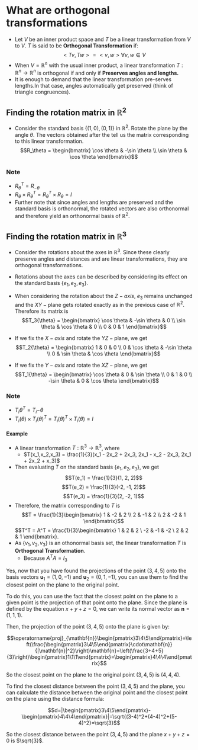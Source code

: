 # What are orthogonal transformations

- Let $V$ be an inner product space and $T$ be a linear transformation from $V$ to $V$. $T$ is said to be **Orthogonal Transformation** if:
  $$<Tv,Tw> = <v,w> \forall v, w \in V$$
- When $V = \mathbb{R}^n$ with the usual inner product, a linear transformation $T: \mathbb{R}^n \rightarrow \mathbb{R}^n$ is orthogonal if and only if **Preserves angles and lengths.**
- It is enough to demand that the linear transformation pre-serves lengths.In that case, angles automatically get preserved (think of triangle congruences).

## Finding the rotation matrix in $\mathbb{R}^2$

- Consider the standard basis $\{ (1,0), (0,1)\}$ in $\mathbb{R}^2$. Rotate the plane by the angle $\theta$. The vectors obtained after the tell us the matrix corresponding to this linear transformation.
  $$R_\theta = \begin{bmatrix} \cos \theta & -\sin \theta \\ \sin \theta & \cos \theta \end{bmatrix}$$

### Note

- $R_\theta^T = R_{-\theta}$
- $R_\theta \times R_\theta^T = R_\theta^T \times R_\theta = I$
- Further note that since angles and lengths are preserved and the standard basis is orthonormal, the rotated vectors are also orthonormal and therefore yield an orthonormal basis of $\mathbb{R}^2$.

## Finding the rotation matrix in $\mathbb{R}^3$

- Consider the rotations about the axes in $\mathbb{R}^3$. Since these clearly preserve angles and distances and are linear transformations, they are orthogonal transformations.

- Rotations about the axes can be described by considering its effect on the standard basis $\{e_1, e_2, e_3\}.$

- When considering the rotation about the $Z-axis$, $e_3$ remains unchanged and the $X Y-\text{plane}$ gets rotated exactly as in the previous case of $\mathbb{R}^2$. Therefore its matrix is
  $$T_3{\theta} = \begin{bmatrix} \cos \theta & -\sin \theta & 0 \\ \sin \theta & \cos \theta & 0 \\ 0 & 0 & 1 \end{bmatrix}$$
- If we fix the $X-axis$ and rotate the $Y Z-\text{plane}$, we get
  $$T_2{\theta} = \begin{bmatrix} 1 & 0 & 0 \\ 0 & \cos \theta & -\sin \theta \\ 0 & \sin \theta & \cos \theta \end{bmatrix}$$
- If we fix the $Y-axis$ and rotate the $X Z-\text{plane}$, we get
  $$T_1{\theta} = \begin{bmatrix} \cos \theta & 0 & \sin \theta \\ 0 & 1 & 0 \\ -\sin \theta & 0 & \cos \theta \end{bmatrix}$$

### Note

- $T_i{\theta}^T = T_i{-\theta}$
- $T_i({\theta}) \times T_i({\theta})^T = T_i({\theta})^T \times T_i({\theta}) = I$

#### Example

- A linear transformation $T: \mathbb{R}^3 \rightarrow \mathbb{R}^3$, where
  - $T(x_1,x_2,x_3) = \frac{1}{3}(x_1 - 2x_2 + 2x_3, 2x_1 - x_2 - 2x_3, 2x_1 + 2x_2 + x_3)$
- Then evaluating $T$ on the standard basis $\{e_1, e_2, e_3\}$, we get
  $$T(e_1) = \frac{1}{3}(1, 2, 2)$$
  $$T(e_2) = \frac{1}{3}(-2, -1, 2)$$
  $$T(e_3) = \frac{1}{3}(2, -2, 1)$$
- Therefore, the matrix corresponding to $T$ is
  $$T = \frac{1}{3}\begin{bmatrix} 1 & -2 & 2 \\ 2 & -1 & 2 \\ 2 & -2 & 1 \end{bmatrix}$$
  $$T^T = A^T = \frac{1}{3}\begin{bmatrix} 1 & 2 & 2 \\ -2 & -1 & -2 \\ 2 & 2 & 1 \end{bmatrix}.
- As $\{v_1,v_2,v_3\}$ is an othonormal basis set, the linear transformation $T$ is **Orthogonal Transformation**.
  - Because $A^T A = I_3$




Yes, now that you have found the projections of the point $(3,4,5)$ onto the basis vectors $\mathbf{u}_1=(1,0,-1)$ and $\mathbf{u}_2=(0,1,-1)$, you can use them to find the closest point on the plane to the original point.

To do this, you can use the fact that the closest point on the plane to a given point is the projection of that point onto the plane. Since the plane is defined by the equation $x+y+z=0$, we can write its normal vector as $\mathbf{n}=(1,1,1)$.

Then, the projection of the point $(3,4,5)$ onto the plane is given by:

$$\operatorname{proj}_{\mathbf{n}}\begin{pmatrix}3\4\5\end{pmatrix}=\left(\frac{\begin{pmatrix}3\4\5\end{pmatrix}\cdot\mathbf{n}}{|\mathbf{n}|^2}\right)\mathbf{n}=\left(\frac{3+4+5}{3}\right)\begin{pmatrix}1\1\1\end{pmatrix}=\begin{pmatrix}4\4\4\end{pmatrix}$$

So the closest point on the plane to the original point $(3,4,5)$ is $(4,4,4)$.

To find the closest distance between the point $(3,4,5)$ and the plane, you can calculate the distance between the original point and the closest point on the plane using the distance formula:

$$d=|\begin{pmatrix}3\4\5\end{pmatrix}-\begin{pmatrix}4\4\4\end{pmatrix}|=\sqrt{(3-4)^2+(4-4)^2+(5-4)^2}=\sqrt{3}$$

So the closest distance between the point $(3,4,5)$ and the plane $x+y+z=0$ is $\sqrt{3}$.